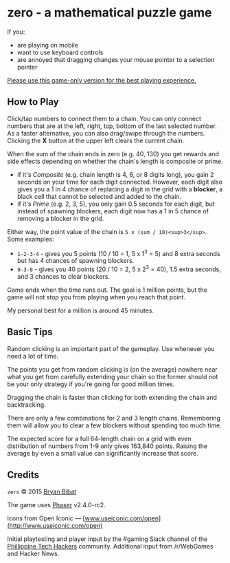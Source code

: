 # zero - a mathematical puzzle game

If you:

* are playing on mobile
* want to use keyboard controls
* are annoyed that dragging changes your mouse pointer to a selection pointer

[Please use this game-only version for the best playing experience.](http://zero.karaniwan.org/full)

## How to Play

Click/tap numbers to connect them to a chain. You can only connect numbers that are at the left, right, top, bottom of the last selected number. As a faster alternative, you can also drag/swipe through the numbers. Clicking the **X** button at the upper left clears the current chain.

When the sum of the chain ends in zero (e.g. 40, 130) you get rewards and side effects depending on whether the chain's length is composite or prime.

*   if it's _Composite_ (e.g. chain length is 4, 6, or 8 digits long), you gain 2 seconds on your time for each digit connected. However, each digit also gives you a 1 in 4 chance of replacing a digit in the grid with a **blocker**, a black cell that cannot be selected and added to the chain.
*   if it's _Prime_ (e.g. 2, 3, 5), you only gain 0.5 seconds for each digit, but instead of spawning blockers, each digit now has a 1 in 5 chance of removing a blocker in the grid.

Either way, the point value of the chain is `5 x (sum / 10)<sup>3</sup>`. Some examples:

*   `1-2-3-4` - gives you 5 points (10 / 10 = 1, 5 x 1<sup>3</sup> = 5) and 8 extra seconds but has 4 chances of spawning blockers.
*   `9-3-8` - gives you 40 points (20 / 10 = 2, 5 x 2<sup>3</sup> = 40), 1.5 extra seconds, and 3 chances to clear blockers.

Game ends when the time runs out. The goal is 1 million points, but the game will not stop you from playing when you reach that point.

My personal best for a million is around 45 minutes.

## Basic Tips

Random clicking is an important part of the gameplay. Use whenever you need a lot of time.

The points you get from random clicking is (on the average) nowhere near what you get from carefully extending your chain so the former should not be your only strategy if you're going for good million times.

Dragging the chain is faster than clicking for both extending the chain and backtracking.

There are only a few combinations for 2 and 3 length chains. Remembering them will allow you to clear a few blockers without spending too much time.

The expected score for a full 64-length chain on a grid with even distribution of numbers from 1-9 only gives 163,840 points. Raising the average by even a small value can significantly increase that score.

## Credits

`zero` © 2015 [Bryan Bibat](http://bryanbibat.net)

The game uses [Phaser](http://phaser.io) v2.4.0-rc2.

Icons from Open Iconic — [www.useiconic.com/open](http://www.useiconic.com/open)

Initial playtesting and player input by the #gaming Slack channel of the [Phillippine Tech Hackers](https://www.facebook.com/groups/phackers/) community. Additional input from /r/WebGames and Hacker News.
